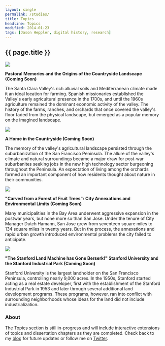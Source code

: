 ```yaml
---
layout: single
permalink: /studies/
title: Topics
headline: Topics
modified: 2014-01-23
tags: [Jason Heppler, digital history, research]
---
```


## {{ page.title }}

<div class="row">
<img src="{{site.url}}/assets/image/farm_preview.png" class="img-rounded img-responsive topic-preview"> 
<p><strong>Pastoral Memories and the Origins of the Countryside Landscape 
(Coming Soon)</strong></p>
<p>The Santa Clara Valley's rich alluvial soils and Mediterranean 
climate made it an ideal location for farming. Spanish missionaries 
established the Valley's early agricultural presence in the 1700s, and 
until the 1960s agriculture remained the dominant economic activity of 
the valley. The history of the farms, ranches, and orchards that once 
covered the valley's floor faded from the physical landscape, but 
emerged as a popular memory on the imagined landscape.</p>
</div>

<div class="row">
<img src="{{site.url}}/assets/image/orchard_preview.png" class="img-rounded img-responsive topic-preview"> 
<p><strong>A Home in the Countryside (Coming Soon)</strong></p>
<p>The memory of the valley's agricultural landscape persisted through 
the suburbanization of the San Francisco Peninsula. The allure of the 
valley's climate and natural surroundings became a major draw for 
post-war suburbanites seeking jobs in the new high technology sector 
burgeoning throughout the Peninsula. An expectation of living among the 
orchards formed an important component of how residents thought about 
nature in their communities.</p>
</div>

<div class="row">
<img src="{{site.url}}/assets/image/annex_preview.png" class="img-rounded img-responsive topic-preview"> 
<p><strong>"Carved from a Forest of Fruit Trees": City Annexations and 
Environmental Limits (Coming Soon)</strong></p>
<p>Many municipalities in the Bay Area underwent aggressive expansion in 
the postwar years, but none more so than San Jose. Under the tenure of 
City Manager Dutch Hamann, San Jose grew from seventeen square miles to 134 
square miles in twenty years. But in the process, the annexations 
and rapid urban growth introduced environmental problems the city failed 
to anticipate.</p>
</div>

<div class="row">
<img src="{{site.url}}/assets/image/stanford_preview.png" class="img-rounded img-responsive topic-preview"> 
<p><strong>"The Stanford Land Machine has Gone Berserk!" Stanford 
University and the Stanford Industrial Park (Coming Soon)</strong></p>
<p>Stanford University is the largest landholder on the San Francisco 
Peninsula, controlling nearly 9,000 acres. In the 1950s, Stanford started 
acting as a real estate developer, first with the establishment of the 
Stanford Industrial Park in 1953 and later through several additional 
land development programs. These programs, however, ran into conflict 
with surrounding neighborhoods whose ideas for the land did not include 
industrialization.</p>
</div>

### About

The Topics section is still in-progress and will include interactive 
extensions of topics and dissertation chapters as they are completed. 
Check back to my [blog](http://jasonheppler.org) for future updates or 
follow me on [Twitter](http://twitter.com/jaheppler).

